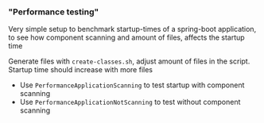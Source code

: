 ### "Performance testing"

Very simple setup to benchmark startup-times of a spring-boot application,
to see how component scanning and amount of files, affects the startup time

Generate files with `create-classes.sh`, adjust amount of files in the script. Startup time should
increase with more files
* Use `PerformanceApplicationScanning` to test startup with component scanning
* Use `PerformanceApplicationNotScanning` to test without component scanning